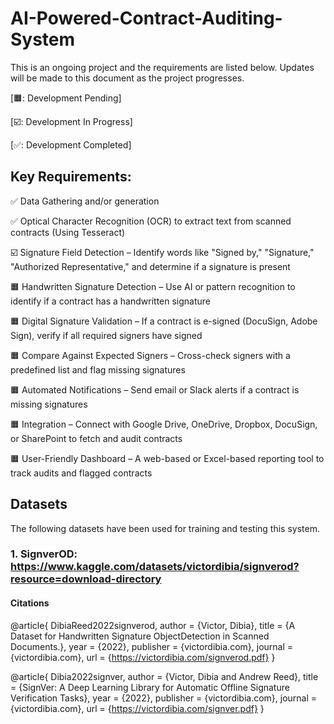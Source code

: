 # AI-Powered-Contract-Auditing-System
This is an ongoing project and the requirements are listed below. Updates will be made to this document as the project progresses.

[🟧: Development Pending]

[☑️: Development In Progress]

[✅: Development Completed]

## Key Requirements:
✅ Data Gathering and/or generation

✅ Optical Character Recognition (OCR) to extract text from scanned contracts (Using Tesseract)

☑️ Signature Field Detection – Identify words like "Signed by," "Signature," "Authorized Representative," and determine if a signature is present

🟧 Handwritten Signature Detection – Use AI or pattern recognition to identify if a contract has a handwritten signature

🟧 Digital Signature Validation – If a contract is e-signed (DocuSign, Adobe Sign), verify if all required signers have signed

🟧 Compare Against Expected Signers – Cross-check signers with a predefined list and flag missing signatures

🟧 Automated Notifications – Send email or Slack alerts if a contract is missing signatures

🟧 Integration – Connect with Google Drive, OneDrive, Dropbox, DocuSign, or SharePoint to fetch and audit contracts

🟧 User-Friendly Dashboard – A web-based or Excel-based reporting tool to track audits and flagged contracts



## Datasets
The following datasets have been used for training and testing this system.
### 1. SignverOD: https://www.kaggle.com/datasets/victordibia/signverod?resource=download-directory
#### Citations

@article{
DibiaReed2022signverod, author = {Victor, Dibia},
title = {A Dataset for Handwritten Signature ObjectDetection in Scanned Documents.},
year = {2022},
publisher = {victordibia.com},
journal = {victordibia.com},
url = {https://victordibia.com/signverod.pdf}
}

@article{
Dibia2022signver,
author = {Victor, Dibia and Andrew Reed},
title = {SignVer: A Deep Learning Library for Automatic Offline Signature Verification Tasks},
year = {2022},
publisher = {victordibia.com},
journal = {victordibia.com},
url = {https://victordibia.com/signver.pdf}
}
